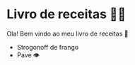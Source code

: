 # Livro de receitas :man_cook:

Ola! Bem vindo ao meu livro de receitas :wave:

- Strogonoff de frango
- Pave :eye:

